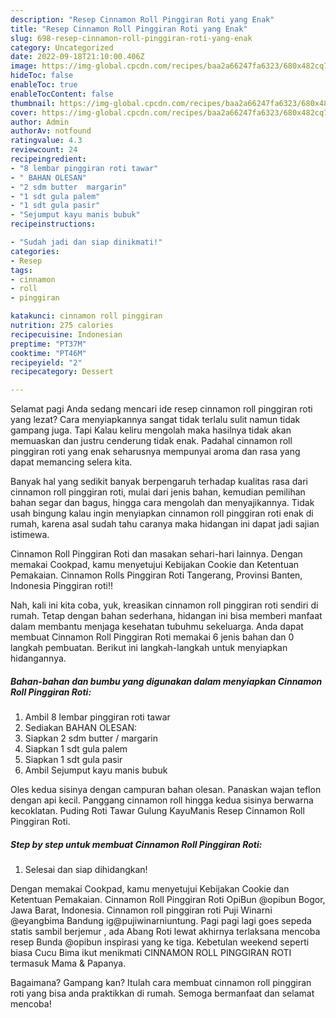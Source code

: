 ```yaml
---
description: "Resep Cinnamon Roll Pinggiran Roti yang Enak"
title: "Resep Cinnamon Roll Pinggiran Roti yang Enak"
slug: 698-resep-cinnamon-roll-pinggiran-roti-yang-enak
category: Uncategorized
date: 2022-09-18T21:10:00.406Z
image: https://img-global.cpcdn.com/recipes/baa2a66247fa6323/680x482cq70/cinnamon-roll-pinggiran-roti-foto-resep-utama.jpg
hideToc: false
enableToc: true
enableTocContent: false
thumbnail: https://img-global.cpcdn.com/recipes/baa2a66247fa6323/680x482cq70/cinnamon-roll-pinggiran-roti-foto-resep-utama.jpg
cover: https://img-global.cpcdn.com/recipes/baa2a66247fa6323/680x482cq70/cinnamon-roll-pinggiran-roti-foto-resep-utama.jpg
author: Admin
authorAv: notfound
ratingvalue: 4.3
reviewcount: 24
recipeingredient:
- "8 lembar pinggiran roti tawar"
- " BAHAN OLESAN"
- "2 sdm butter  margarin"
- "1 sdt gula palem"
- "1 sdt gula pasir"
- "Sejumput kayu manis bubuk"
recipeinstructions:

- "Sudah jadi dan siap dinikmati!"
categories:
- Resep
tags:
- cinnamon
- roll
- pinggiran

katakunci: cinnamon roll pinggiran 
nutrition: 275 calories
recipecuisine: Indonesian
preptime: "PT37M"
cooktime: "PT46M"
recipeyield: "2"
recipecategory: Dessert

---
```



Selamat pagi Anda sedang mencari ide resep cinnamon roll pinggiran roti yang lezat? Cara menyiapkannya sangat tidak terlalu sulit namun tidak gampang juga. Tapi Kalau keliru mengolah maka hasilnya tidak akan memuaskan dan justru cenderung tidak enak. Padahal cinnamon roll pinggiran roti yang enak seharusnya mempunyai aroma dan rasa yang dapat memancing selera kita.


Banyak hal yang sedikit banyak berpengaruh terhadap kualitas rasa dari cinnamon roll pinggiran roti, mulai dari jenis bahan, kemudian pemilihan bahan segar dan bagus, hingga cara mengolah dan menyajikannya. Tidak usah bingung kalau ingin menyiapkan cinnamon roll pinggiran roti enak di rumah, karena asal sudah tahu caranya maka hidangan ini dapat jadi sajian istimewa.

Cinnamon Roll Pinggiran Roti dan masakan sehari-hari lainnya. Dengan memakai Cookpad, kamu menyetujui Kebijakan Cookie dan Ketentuan Pemakaian. Cinnamon Rolls Pinggiran Roti Tangerang, Provinsi Banten, Indonesia Pinggiran roti!!


Nah, kali ini kita coba, yuk, kreasikan cinnamon roll pinggiran roti sendiri di rumah. Tetap dengan bahan sederhana, hidangan ini bisa memberi manfaat dalam membantu menjaga kesehatan tubuhmu sekeluarga. Anda dapat membuat Cinnamon Roll Pinggiran Roti memakai 6 jenis bahan dan 0 langkah pembuatan. Berikut ini langkah-langkah untuk menyiapkan hidangannya.

<!--inarticleads1-->

##### Bahan-bahan dan bumbu yang digunakan dalam menyiapkan Cinnamon Roll Pinggiran Roti:

1. Ambil 8 lembar pinggiran roti tawar
1. Sediakan  BAHAN OLESAN:
1. Siapkan 2 sdm butter / margarin
1. Siapkan 1 sdt gula palem
1. Siapkan 1 sdt gula pasir
1. Ambil Sejumput kayu manis bubuk


Oles kedua sisinya dengan campuran bahan olesan. Panaskan wajan teflon dengan api kecil. Panggang cinnamon roll hingga kedua sisinya berwarna kecoklatan. Puding Roti Tawar Gulung KayuManis Resep Cinnamon Roll Pinggiran Roti. 

<!--inarticleads2-->

##### Step by step untuk membuat Cinnamon Roll Pinggiran Roti:


1. Selesai dan siap dihidangkan!

Dengan memakai Cookpad, kamu menyetujui Kebijakan Cookie dan Ketentuan Pemakaian. Cinnamon Roll Pinggiran Roti OpiBun @opibun Bogor, Jawa Barat, Indonesia. Cinnamon roll pinggiran roti Puji Winarni @eyangbima Bandung ig@pujiwinarniuntung. Pagi pagi lagi goes sepeda statis sambil berjemur , ada Abang Roti lewat akhirnya terlaksana mencoba resep Bunda @opibun inspirasi yang ke tiga. Kebetulan weekend seperti biasa Cucu Bima ikut menikmati CINNAMON ROLL PINGGIRAN ROTI termasuk Mama &amp; Papanya. 

Bagaimana? Gampang kan? Itulah cara membuat cinnamon roll pinggiran roti yang bisa anda praktikkan di rumah. Semoga bermanfaat dan selamat mencoba!
